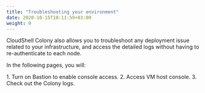 ```yaml
---
title: "Troubleshooting your environment"
date: 2020-10-15T18:11:59+03:00
weight: 9
---
```

CloudShell Colony also allows you to troubleshoot any deployment issue related to your infrastructure, and access the detailed logs without having to re-authenticate to each node.

In the following pages, you will:

1\. Turn on Bastion to enable console access.
2\. Access VM host console.
3\. Check out the Colony logs.
